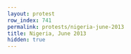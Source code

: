 ```yaml
---
layout: protest
row_index: 741
permalink: protests/nigeria-june-2013
title: Nigeria, June 2013
hidden: true
---
```

